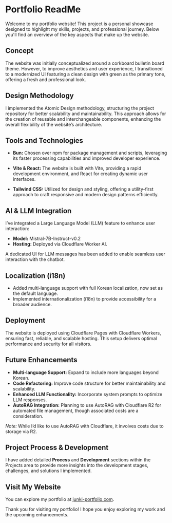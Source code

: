 # Portfolio ReadMe

Welcome to my portfolio website! This project is a personal showcase designed to highlight my skills, projects, and professional journey. Below you'll find an overview of the key aspects that make up the website.

## Concept

The website was initially conceptualized around a corkboard bulletin board theme. However, to improve aesthetics and user experience, I transitioned to a modernized UI featuring a clean design with green as the primary tone, offering a fresh and professional look.

## Design Methodology

I implemented the Atomic Design methodology, structuring the project repository for better scalability and maintainability. This approach allows for the creation of reusable and interchangeable components, enhancing the overall flexibility of the website’s architecture.

## Tools and Technologies

- **Bun:** Chosen over npm for package management and scripts, leveraging its faster processing capabilities and improved developer experience.
  
- **Vite & React:** The website is built with Vite, providing a rapid development environment, and React for creating dynamic user interfaces.

- **Tailwind CSS:** Utilized for design and styling, offering a utility-first approach to craft responsive and modern design patterns efficiently.

## AI & LLM Integration

I’ve integrated a Large Language Model (LLM) feature to enhance user interaction:
- **Model:** Mistral-7B-Instruct-v0.2  
- **Hosting:** Deployed via Cloudflare Worker AI.

A dedicated UI for LLM messages has been added to enable seamless user interaction with the chatbot.

## Localization (i18n)

- Added multi-language support with full Korean localization, now set as the default language.  
- Implemented internationalization (i18n) to provide accessibility for a broader audience.

## Deployment

The website is deployed using Cloudflare Pages with Cloudflare Workers, ensuring fast, reliable, and scalable hosting. This setup delivers optimal performance and security for all visitors.

## Future Enhancements

- **Multi-language Support:** Expand to include more languages beyond Korean.  
- **Code Refactoring:** Improve code structure for better maintainability and scalability.  
- **Enhanced LLM Functionality:** Incorporate system prompts to optimize LLM responses.  
- **AutoRAG Integration:** Planning to use AutoRAG with Cloudflare R2 for automated file management, though associated costs are a consideration.

*Note:* While I’d like to use AutoRAG with Cloudflare, it involves costs due to storage via R2.

## Project Process & Development

I have added detailed **Process** and **Development** sections within the Projects area to provide more insights into the development stages, challenges, and solutions I implemented.

## Visit My Website

You can explore my portfolio at [junki-portfolio.com](https://junki-portfolio.com).

Thank you for visiting my portfolio! I hope you enjoy exploring my work and the upcoming enhancements.